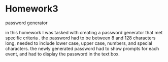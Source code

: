 # Homework3
password generator

in this homework I was tasked with creating a password generator that met specific criteria . the password had to be between 8 and 128 characters long,
needed to include lower case, upper case, numbers, and special characters. the newly generated password had to show prompts for each event, and had to display the password in the text box.
